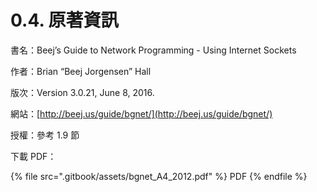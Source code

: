 # 0.4. 原著資訊

書名：Beej’s Guide to Network Programming - Using Internet Sockets

作者：Brian “Beej Jorgensen” Hall

版次：Version 3.0.21, June 8, 2016.

網站：[http://beej.us/guide/bgnet/](http://beej.us/guide/bgnet/)

授權：參考 1.9 節

下載 PDF：

{% file src=".gitbook/assets/bgnet_A4_2012.pdf" %}
PDF
{% endfile %}
